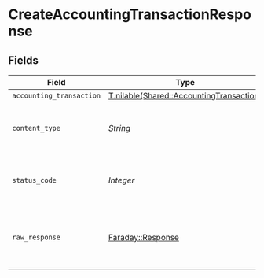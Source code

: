 # CreateAccountingTransactionResponse


## Fields

| Field                                                                                    | Type                                                                                     | Required                                                                                 | Description                                                                              |
| ---------------------------------------------------------------------------------------- | ---------------------------------------------------------------------------------------- | ---------------------------------------------------------------------------------------- | ---------------------------------------------------------------------------------------- |
| `accounting_transaction`                                                                 | [T.nilable(Shared::AccountingTransaction)](../../models/shared/accountingtransaction.md) | :heavy_minus_sign:                                                                       | Successful                                                                               |
| `content_type`                                                                           | *String*                                                                                 | :heavy_check_mark:                                                                       | HTTP response content type for this operation                                            |
| `status_code`                                                                            | *Integer*                                                                                | :heavy_check_mark:                                                                       | HTTP response status code for this operation                                             |
| `raw_response`                                                                           | [Faraday::Response](https://www.rubydoc.info/gems/faraday/Faraday/Response)              | :heavy_check_mark:                                                                       | Raw HTTP response; suitable for custom response parsing                                  |